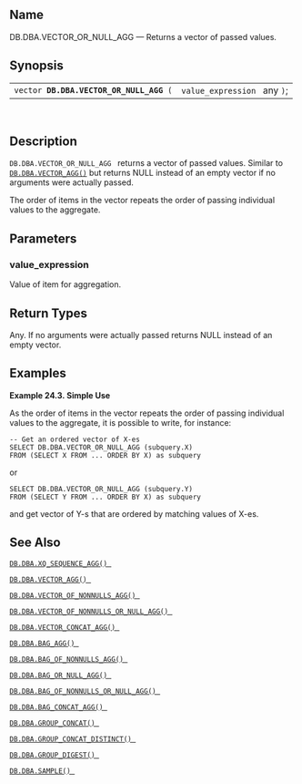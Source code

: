 <div id="fn_vector_or_null_agg" class="refentry">

<div class="titlepage">

</div>

<div class="refnamediv">

## Name

DB.DBA.VECTOR_OR_NULL_AGG — Returns a vector of passed values.

</div>

<div class="refsynopsisdiv">

## Synopsis

<div id="fsyn_vector_or_null_agg" class="funcsynopsis">

|                                              |                              |
|----------------------------------------------|------------------------------|
| `vector `**`DB.DBA.VECTOR_OR_NULL_AGG`**` (` | `value_expression ` any `)`; |

<div class="funcprototype-spacer">

 

</div>

</div>

</div>

<div id="desc_vector_or_null_agg" class="refsect1">

## Description

`DB.DBA.VECTOR_OR_NULL_AGG ` returns a vector of passed values. Similar
to <a href="fn_vector_agg.html" class="link"
title="DB.DBA.VECTOR_AGG"><code
class="function">DB.DBA.VECTOR_AGG()</code></a> but returns NULL instead
of an empty vector if no arguments were actually passed.

The order of items in the vector repeats the order of passing individual
values to the aggregate.

</div>

<div id="params_vector_or_null_agg" class="refsect1">

## Parameters

<div id="id79707" class="refsect2">

### value_expression

Value of item for aggregation.

</div>

</div>

<div id="ret_vector_or_null_agg" class="refsect1">

## Return Types

Any. If no arguments were actually passed returns NULL instead of an
empty vector.

</div>

<div id="examples_vector_or_null_agg" class="refsect1">

## Examples

<div id="ex_vector_or_null_agg_1" class="example">

**Example 24.3. Simple Use**

<div class="example-contents">

As the order of items in the vector repeats the order of passing
individual values to the aggregate, it is possible to write, for
instance:

``` programlisting
-- Get an ordered vector of X-es
SELECT DB.DBA.VECTOR_OR_NULL_AGG (subquery.X)
FROM (SELECT X FROM ... ORDER BY X) as subquery
```

or

``` programlisting
SELECT DB.DBA.VECTOR_OR_NULL_AGG (subquery.Y)
FROM (SELECT Y FROM ... ORDER BY X) as subquery
```

and get vector of Y-s that are ordered by matching values of X-es.

</div>

</div>

  

</div>

<div id="seealso_vector_or_null_agg" class="refsect1">

## See Also

<a href="fn_xq_sequence_agg.html" class="link"
title="DB.DBA.XQ_SEQUENCE_AGG"><code
class="function">DB.DBA.XQ_SEQUENCE_AGG() </code></a>

<a href="fn_vector_agg.html" class="link"
title="DB.DBA.VECTOR_AGG"><code
class="function">DB.DBA.VECTOR_AGG() </code></a>

<a href="fn_vector_of_nonnulls_agg.html" class="link"
title="DB.DBA.VECTOR_OF_NONNULLS_AGG"><code
class="function">DB.DBA.VECTOR_OF_NONNULLS_AGG() </code></a>

<a href="fn_vector_of_nonnulls_or_null_agg.html" class="link"
title="DB.DBA.VECTOR_OF_NONNULLS_OR_NULL_AGG"><code
class="function">DB.DBA.VECTOR_OF_NONNULLS_OR_NULL_AGG() </code></a>

<a href="fn_vector_concat_agg.html" class="link"
title="DB.DBA.VECTOR_CONCAT_AGG"><code
class="function">DB.DBA.VECTOR_CONCAT_AGG() </code></a>

<a href="fn_bag_agg.html" class="link" title="DB.DBA.BAG_AGG"><code
class="function">DB.DBA.BAG_AGG() </code></a>

<a href="fn_bag_of_nonnulls_agg.html" class="link"
title="DB.DBA.BAG_OF_NONNULLS_AGG"><code
class="function">DB.DBA.BAG_OF_NONNULLS_AGG() </code></a>

<a href="fn_bag_or_null_agg.html" class="link"
title="DB.DBA.BAG_OR_NULL_AGG"><code
class="function">DB.DBA.BAG_OR_NULL_AGG() </code></a>

<a href="fn_bag_of_nonnulls_or_null_agg.html" class="link"
title="DB.DBA.BAG_OF_NONNULLS_OR_NULL_AGG"><code
class="function">DB.DBA.BAG_OF_NONNULLS_OR_NULL_AGG() </code></a>

<a href="fn_bag_concat_agg.html" class="link"
title="DB.DBA.BAG_CONCAT_AGG"><code
class="function">DB.DBA.BAG_CONCAT_AGG() </code></a>

<a href="fn_group_concat.html" class="link"
title="DB.DBA.GROUP_CONCAT"><code
class="function">DB.DBA.GROUP_CONCAT() </code></a>

<a href="fn_group_concat_distinct.html" class="link"
title="DB.DBA.GROUP_CONCAT_DISTINCT"><code
class="function">DB.DBA.GROUP_CONCAT_DISTINCT() </code></a>

<a href="fn_group_digest.html" class="link"
title="DB.DBA.GROUP_DIGEST"><code
class="function">DB.DBA.GROUP_DIGEST() </code></a>

<a href="fn_sample.html" class="link" title="DB.DBA.SAMPLE"><code
class="function">DB.DBA.SAMPLE() </code></a>

</div>

</div>

